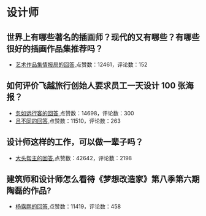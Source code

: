 #  设计师 
## 世界上有哪些著名的插画师？现代的又有哪些？有哪些很好的插画作品集推荐吗？
- [艺术作品集情报局的回答](https://www.zhihu.com/question/20131569/answer/718548695),点赞数：12461，评论数：152
## 如何评价飞越旅行创始人要求员工一天设计 100 张海报？
- [忽如远行客的回答](https://www.zhihu.com/question/364969460/answer/965047780),点赞数：14698，评论数：300
- [吕不同的回答](https://www.zhihu.com/question/364969460/answer/965036741),点赞数：11510，评论数：263
## 设计师这样的工作，可以做一辈子吗？
- [大头帮主的回答](https://www.zhihu.com/question/25583089/answer/31575304),点赞数：42642，评论数：2198
## 建筑师和设计师怎么看待《梦想改造家》第八季第六期陶磊的作品?
- [杨露鹏的回答](https://www.zhihu.com/question/500723840/answer/-2054858449),点赞数：11419，评论数：458

